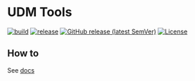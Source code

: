 # UDM Tools

[![build](https://github.com/tprasadtp/udm-tools/actions/workflows/build.yml/badge.svg)](https://github.com/tprasadtp/udm-tools/actions/workflows/build.yml)
[![release](https://github.com/tprasadtp/udm-tools/actions/workflows/release.yml/badge.svg)](https://github.com/tprasadtp/udm-tools/actions/workflows/release.yml)
[![GitHub release (latest SemVer)](https://img.shields.io/github/v/release/tprasadtp/udm-tools?label=version&sort=semver&logo=semver&color=7f50a6&labelColor=3a3a3a)](https://github.com/tprasadtp/udm-tools/releases/latest)
[![License](https://img.shields.io/github/license/tprasadtp/udm-tools)](https://github.com/tprasadtp/udm-tools/blob/master/LICENSE)

## How to

See [docs](https://udm-tools.prasadt.com)

